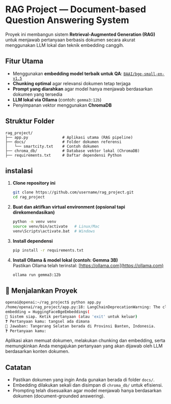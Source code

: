 # RAG Project — Document-based Question Answering System
Proyek ini membangun sistem **Retrieval-Augmented Generation (RAG)** untuk menjawab pertanyaan berbasis dokumen secara akurat menggunakan LLM lokal dan teknik embedding canggih.
## Fitur Utama
-  Menggunakan **embedding model terbaik untuk QA**: [`BAAI/bge-small-en-v1.5`](https://huggingface.co/BAAI/bge-small-en-v1.5)  
-  **Chunking optimal** agar relevansi dokumen tetap terjaga  
-  **Prompt yang diarahkan** agar model hanya menjawab berdasarkan dokumen yang tersedia  
-  **LLM lokal via Ollama** (contoh: `gemma3:12b`)  
-  Penyimpanan vektor menggunakan **ChromaDB**
## Struktur Folder
```
rag_project/
├── app.py               # Aplikasi utama (RAG pipeline)
├── docs/                # Folder dokumen referensi
│   └── smartcity.txt    # Contoh dokumen
├── chroma_db/           # Database vektor lokal (ChromaDB)
├── requirements.txt     # Daftar dependensi Python
```
## instalasi
1. **Clone repository ini**  
   ```bash
   git clone https://github.com/username/rag_project.git
   cd rag_project
   ```
2. **Buat dan aktifkan virtual environment (opsional tapi direkomendasikan)**  
   ```bash
   python -m venv venv
   source venv/bin/activate   # Linux/Mac
   venv\Scripts\activate.bat  # Windows
   ```

3. **Install dependensi**  
   ```bash
   pip install -r requirements.txt
   ```
4. **Install Ollama & model lokal (contoh: Gemma 3B)**  
   Pastikan Ollama telah terinstal: [https://ollama.com](https://ollama.com)  
   ```bash
   ollama run gemma3:12b
   ```
## 🧪 Menjalankan Proyek
   ```bash
openai@openai:~/rag_project$ python app.py 
/home/openai/rag_project/app.py:18: LangChainDeprecationWarning: The class `HuggingFaceBgeEmbeddings` was deprecated in LangChain 0.2.2 and will be removed in 1.0. An updated version of the class exists in the :class:`~langchain-huggingface package and should be used instead. To use it run `pip install -U :class:`~langchain-huggingface` and import as `from :class:`~langchain_huggingface import HuggingFaceEmbeddings``.
  embedding = HuggingFaceBgeEmbeddings(
🔁 Sistem siap. Ketik pertanyaan (atau 'exit' untuk keluar)
❓ Pertanyaan kamu: tangsel ada dimana
🤖 Jawaban: Tangerang Selatan berada di Provinsi Banten, Indonesia.
❓ Pertanyaan kamu: 
   ```
Aplikasi akan memuat dokumen, melakukan chunking dan embedding, serta memungkinkan Anda mengajukan pertanyaan yang akan dijawab oleh LLM berdasarkan konten dokumen.

##  Catatan

- Pastikan dokumen yang ingin Anda gunakan berada di folder `docs/`.
- Embedding dilakukan sekali dan disimpan di `chroma_db/` untuk efisiensi.
- Prompting telah disesuaikan agar model menjawab hanya berdasarkan dokumen (document-grounded answering).
